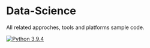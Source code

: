 # Data-Science
All related approches, tools and platforms sample code.

[![Python 3.9.4](https://img.shields.io/badge/python-3.7-blue.svg)](https://www.python.org/downloads/release/python-370/)
